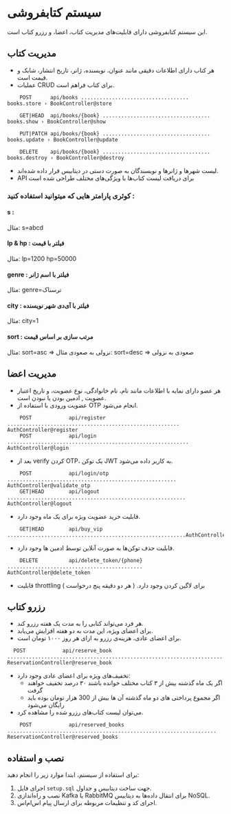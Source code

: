 # سیستم کتابفروشی

این سیستم کتابفروشی دارای قابلیت‌های مدیریت کتاب، اعضا، و رزرو کتاب است.

## مدیریت کتاب

- هر کتاب دارای اطلاعات دقیقی مانند عنوان، نویسنده، ژانر، تاریخ انتشار، شابک و قیمت است.
- عملیات CRUD برای کتاب فراهم است.
```
    POST      api/books ................................... books.store › BookController@store  

    GET|HEAD  api/books/{book} ................................... books.show › BookController@show  

    PUT|PATCH api/books/{book} ................................... books.update › BookController@update

    DELETE    api/books/{book} ................................... books.destroy › BookController@destroy  
```
- لیست شهرها و ژانرها و نویسندگان به صورت دستی در دیتابیس قرار داده شده‌اند.
- API برای دریافت لیست کتاب‌ها با ویژگی‌های مختلف طراحی شده است

### کوئری پارامتر هایی که میتوانید استفاده کنید :
#### s :
مثال: s=abcd
#### lp & hp : فیلتر با  قیمت
مثال: lp=1200 hp=50000
#### genre : فیلتر با اسم ژانر
مثال: genre=ترسناک
#### city : فیلتر با آی‌دی شهر نویسنده
مثال: city=1
#### sort : مرتب سازی بر اساس قیمت
مثال: sort=asc => نزولی به صعودی
مثال: sort=desc => صعودی به نزولی

## مدیریت اعضا

- هر عضو دارای نمایه با اطلاعات مانند نام، نام خانوادگی، نوع عضویت، و تاریخ اعتبار عضویت , ادمین بودن یا نبودن است.
- عضویت ورودی با استفاده از OTP انجام می‌شود.
```
    POST            api/register ........................................................ AuthController@register
    POST            api/login ........................................................... AuthController@login  
```
- بعد از verify کردن OTP، یک توکن JWT به کاربر داده می‌شود.
```
    POST            api/login/otp ....................................................... AuthController@validate_otp  
    GET|HEAD        api/logout .......................................................... AuthController@logout  
```
- قابلیت خرید عضویت ویژه برای یک ماه وجود دارد.
```
    GET|HEAD        api/buy_vip ..........................................................AuthController@buy_vip  
```
- قابلیت حذف توکن‌ها به صورت آنلاین توسط ادمین ها وجود دارد.
```
    DELETE          api/delete_token/{phone} ............................................ AuthController@delete_token
```
- قابلیت throttling برای لاگین کردن وجود دارد. ( هر دو دقیقه پنج درخواست )

## رزرو کتاب

- هر فرد می‌تواند کتابی را به مدت یک هفته رزرو کند.
- برای اعضای ویژه، این مدت به دو هفته افزایش می‌یابد.
- برای اعضای عادی، هزینه‌ی رزرو به ازای هر روز ۱۰۰۰ تومان است.
```
  POST            api/reserve_book ........................................................................ ReservationController@reserve_book  
```
- تخفیف‌های ویژه برای اعضای عادی وجود دارد:
    - اگر یک ماه گذشته بیش از ۳ کتاب مختلف خوانده باشند ۳۰ درصد تخفیف خواهند گرفت
    - اگر مجموع پرداختی های دو ماه گذشته آن ها بیش از 300 هزار تومان بوده باید رایگان می‌شود
- می‌توان لیست کتاب‌های رزرو شده را مشاهده کرد.
```
    POST            api/reserved_books .................................................................... ReservationController@reserved_books  
```

## نصب و استفاده

برای استفاده از سیستم، ابتدا موارد زیر را انجام دهید:

1. اجرای فایل `setup.sql` جهت ساخت دیتابیس و جداول.
2. نصب و راه‌اندازی Kafka یا RabbitMQ برای انتقال داده‌ها به دیتابیس NoSQL.
3. اجرای کد و تنظیمات مربوطه برای ارسال پیام اس‌ام‌اس.
